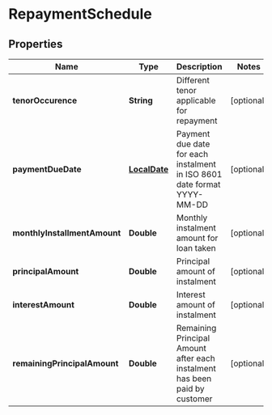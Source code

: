 # RepaymentSchedule

## Properties
Name | Type | Description | Notes
------------ | ------------- | ------------- | -------------
**tenorOccurence** | **String** | Different tenor applicable for repayment |  [optional]
**paymentDueDate** | [**LocalDate**](LocalDate.md) | Payment due date for each instalment in ISO 8601 date format YYYY-MM-DD |  [optional]
**monthlyInstallmentAmount** | **Double** | Monthly instalment amount for loan taken |  [optional]
**principalAmount** | **Double** | Principal amount of instalment |  [optional]
**interestAmount** | **Double** | Interest amount of instalment |  [optional]
**remainingPrincipalAmount** | **Double** | Remaining Principal Amount after each instalment has been paid by customer |  [optional]
